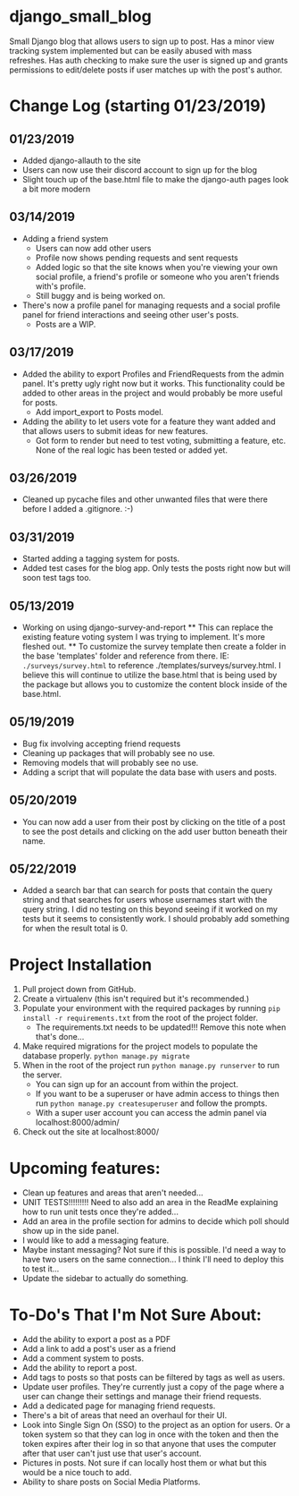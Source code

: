 # django_small_blog
Small Django blog that allows users to sign up to post. Has a minor view tracking system implemented but can be easily abused with mass refreshes. Has auth checking to make sure the user is signed up and grants permissions to edit/delete posts if user matches up with the post's author.

# Change Log (starting 01/23/2019)
## 01/23/2019
* Added django-allauth to the site
* Users can now use their discord account to sign up for the blog
* Slight touch up of the base.html file to make the django-auth pages look a bit more modern
## 03/14/2019
* Adding a friend system
    * Users can now add other users
    * Profile now shows pending requests and sent requests
    * Added logic so that the site knows when you're viewing your own social profile, a friend's profile or someone who you aren't friends with's profile.
    * Still buggy and is being worked on.
* There's now a profile panel for managing requests and a social profile panel for friend interactions and seeing other user's posts.
    * Posts are a WIP.
## 03/17/2019
* Added the ability to export Profiles and FriendRequests from the admin panel. It's pretty ugly right now but it works. This functionality could be added to other areas in the project and would probably be more useful for posts.
    * Add import_export to Posts model.
* Adding the ability to let users vote for a feature they want added and that allows users to submit ideas for new features.
    * Got form to render but need to test voting, submitting a feature, etc. None of the real logic has been tested or added yet.
## 03/26/2019
* Cleaned up pycache files and other unwanted files that were there before I added a .gitignore. :-)
## 03/31/2019
* Started adding a tagging system for posts.
* Added test cases for the blog app. Only tests the posts right now but will soon test tags too.
## 05/13/2019
* Working on using django-survey-and-report
** This can replace the existing feature voting system I was trying to implement. It's more fleshed out.
** To customize the survey template then create a folder in the base 'templates' folder and reference from there. IE: ```./surveys/survey.html``` to reference ./templates/surveys/survey.html. I believe this will continue to utilize the base.html that is being used by the package but allows you to customize the content block inside of the base.html.
## 05/19/2019
* Bug fix involving accepting friend requests
* Cleaning up packages that will probably see no use.
* Removing models that will probably see no use.
* Adding a script that will populate the data base with users and posts.
## 05/20/2019
* You can now add a user from their post by clicking on the title of a post to see the post details and clicking on the add user button beneath their name.
## 05/22/2019
* Added a search bar that can search for posts that contain the query string and that searches for users whose usernames start with the query string. I did no testing on this beyond seeing if it worked on my tests but it seems to consistently work. I should probably add something for when the result total is 0.

# Project Installation
1. Pull project down from GitHub.
1. Create a virtualenv (this isn't required but it's recommended.)
1. Populate your environment with the required packages by running ```pip install -r requirements.txt``` from the root of the project folder.
    * The requirements.txt needs to be updated!!! Remove this note when that's done...
1. Make required migrations for the project models to populate the database properly. ```python manage.py migrate```
1. When in the root of the project run ```python manage.py runserver``` to run the server.
    * You can sign up for an account from within the project.
    * If you want to be a superuser or have admin access to things then run ```python manage.py createsuperuser``` and follow the prompts.
    * With a super user account you can access the admin panel via localhost:8000/admin/
1. Check out the site at localhost:8000/

# Upcoming features:
* Clean up features and areas that aren't needed...
* UNIT TESTS!!!!!!!!! Need to also add an area in the ReadMe explaining how to run unit tests once they're added...
* Add an area in the profile section for admins to decide which poll should show up in the side panel.
* I would like to add a messaging feature.
* Maybe instant messaging? Not sure if this is possible. I'd need a way to have two users on the same connection... I think I'll need to deploy this to test it...
* Update the sidebar to actually do something.


# To-Do's That I'm Not Sure About:
* Add the ability to export a post as a PDF
* Add a link to add a post's user as a friend
* Add a comment system to posts.
* Add the ability to report a post.
* Add tags to posts so that posts can be filtered by tags as well as users.
* Update user profiles. They're currently just a copy of the page where a user can change their settings and manage their friend requests.
* Add a dedicated page for managing friend requests.
* There's a bit of areas that need an overhaul for their UI.
* Look into Single Sign On (SSO) to the project as an option for users. Or a token system so that they can log in once with the token and then the token expires after their log in so that anyone that uses the computer after that user can't just use that user's account.
* Pictures in posts. Not sure if can locally host them or what but this would be a nice touch to add.
* Ability to share posts on Social Media Platforms.
